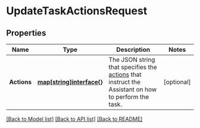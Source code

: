 # UpdateTaskActionsRequest

## Properties

Name | Type | Description | Notes
------------ | ------------- | ------------- | -------------
**Actions** | [**map[string]interface{}**](.md) | The JSON string that specifies the [actions](https://www.twilio.com/docs/autopilot/actions) that instruct the Assistant on how to perform the task. | [optional] 

[[Back to Model list]](../README.md#documentation-for-models) [[Back to API list]](../README.md#documentation-for-api-endpoints) [[Back to README]](../README.md)


